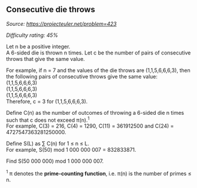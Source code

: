 Consecutive die throws
----------------------

*Source: https://projecteuler.net/problem=423*


*Difficulty rating: 45%*

Let n be a positive integer.\
 A 6-sided die is thrown n times. Let c be the number of pairs of
consecutive throws that give the same value.

For example, if n = 7 and the values of the die throws are
(1,1,5,6,6,6,3), then the following pairs of consecutive throws give the
same value:\
 (1,1,5,6,6,6,3)\
 (1,1,5,6,6,6,3)\
 (1,1,5,6,6,6,3)\
 Therefore, c = 3 for (1,1,5,6,6,6,3).

Define C(n) as the number of outcomes of throwing a 6-sided die n times
such that c does not exceed π(n).<sup>1</sup>\
 For example, C(3) = 216, C(4) = 1290, C(11) = 361912500 and C(24) =
4727547363281250000.

Define S(L) as ∑ C(n) for 1 ≤ n ≤ L.\
 For example, S(50) mod 1 000 000 007 = 832833871.

Find S(50 000 000) mod 1 000 000 007.

<sup>1</sup> π denotes the **prime-counting function**, i.e. π(n) is the number
of primes ≤ n.
